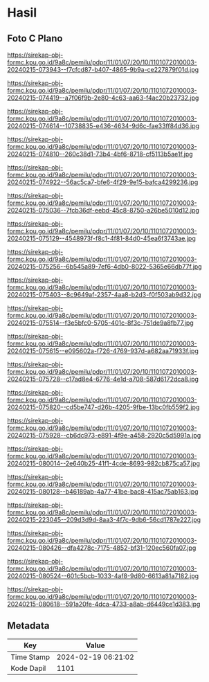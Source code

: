 # Hasil

## Foto C Plano

https://sirekap-obj-formc.kpu.go.id/9a8c/pemilu/pdpr/11/01/07/20/10/1101072010003-20240215-073943--f7cfcd87-b407-4865-9b9a-ce227879f01d.jpg

https://sirekap-obj-formc.kpu.go.id/9a8c/pemilu/pdpr/11/01/07/20/10/1101072010003-20240215-074419--a7f06f9b-2e80-4c63-aa63-f4ac20b23732.jpg

https://sirekap-obj-formc.kpu.go.id/9a8c/pemilu/pdpr/11/01/07/20/10/1101072010003-20240215-074614--10738835-e436-4634-9d6c-fae33ff84d36.jpg

https://sirekap-obj-formc.kpu.go.id/9a8c/pemilu/pdpr/11/01/07/20/10/1101072010003-20240215-074810--260c38d1-73b4-4bf6-8718-cf5113b5ae1f.jpg

https://sirekap-obj-formc.kpu.go.id/9a8c/pemilu/pdpr/11/01/07/20/10/1101072010003-20240215-074922--56ac5ca7-bfe6-4f29-9e15-bafca4299236.jpg

https://sirekap-obj-formc.kpu.go.id/9a8c/pemilu/pdpr/11/01/07/20/10/1101072010003-20240215-075036--7fcb36df-eebd-45c8-8750-a26be5010d12.jpg

https://sirekap-obj-formc.kpu.go.id/9a8c/pemilu/pdpr/11/01/07/20/10/1101072010003-20240215-075129--4548973f-f8c1-4f81-84d0-45ea6f3743ae.jpg

https://sirekap-obj-formc.kpu.go.id/9a8c/pemilu/pdpr/11/01/07/20/10/1101072010003-20240215-075256--6b545a89-7ef6-4db0-8022-5365e66db77f.jpg

https://sirekap-obj-formc.kpu.go.id/9a8c/pemilu/pdpr/11/01/07/20/10/1101072010003-20240215-075403--8c9649af-2357-4aa8-b2d3-f0f503ab9d32.jpg

https://sirekap-obj-formc.kpu.go.id/9a8c/pemilu/pdpr/11/01/07/20/10/1101072010003-20240215-075514--f3e5bfc0-5705-401c-8f3c-751de9a8fb77.jpg

https://sirekap-obj-formc.kpu.go.id/9a8c/pemilu/pdpr/11/01/07/20/10/1101072010003-20240215-075615--e095602a-f726-4769-937d-a682aa71933f.jpg

https://sirekap-obj-formc.kpu.go.id/9a8c/pemilu/pdpr/11/01/07/20/10/1101072010003-20240215-075728--c17ad8e4-6776-4e1d-a708-587d6172dca8.jpg

https://sirekap-obj-formc.kpu.go.id/9a8c/pemilu/pdpr/11/01/07/20/10/1101072010003-20240215-075820--cd5be747-d26b-4205-9fbe-13bc0fb559f2.jpg

https://sirekap-obj-formc.kpu.go.id/9a8c/pemilu/pdpr/11/01/07/20/10/1101072010003-20240215-075928--cb6dc973-e891-4f9e-a458-2920c5d5991a.jpg

https://sirekap-obj-formc.kpu.go.id/9a8c/pemilu/pdpr/11/01/07/20/10/1101072010003-20240215-080014--2e640b25-41f1-4cde-8693-982cb875ca57.jpg

https://sirekap-obj-formc.kpu.go.id/9a8c/pemilu/pdpr/11/01/07/20/10/1101072010003-20240215-080128--b46189ab-4a77-41be-bac8-415ac75ab163.jpg

https://sirekap-obj-formc.kpu.go.id/9a8c/pemilu/pdpr/11/01/07/20/10/1101072010003-20240215-223045--209d3d9d-8aa3-4f7c-9db6-56cd1787e227.jpg

https://sirekap-obj-formc.kpu.go.id/9a8c/pemilu/pdpr/11/01/07/20/10/1101072010003-20240215-080426--dfa4278c-7175-4852-bf31-120ec560fa07.jpg

https://sirekap-obj-formc.kpu.go.id/9a8c/pemilu/pdpr/11/01/07/20/10/1101072010003-20240215-080524--601c5bcb-1033-4af8-9d80-6613a81a7182.jpg

https://sirekap-obj-formc.kpu.go.id/9a8c/pemilu/pdpr/11/01/07/20/10/1101072010003-20240215-080618--591a20fe-4dca-4733-a8ab-d6449ce1d383.jpg


## Metadata

| Key        | Value               |
| ---------- | ------------------- |
| Time Stamp | 2024-02-19 06:21:02 |
| Kode Dapil | 1101                |



